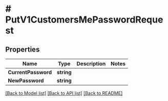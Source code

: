 # # PutV1CustomersMePasswordRequest


## Properties 


Name | Type | Description | Notes
------------ | ------------- | ------------- | -------------
**CurrentPassword**| **string** |   |
**NewPassword**| **string** |   |


[[Back to Model list]](../../README.md#models) [[Back to API list]](../../README.md#endpoints) [[Back to README]](../../README.md)

